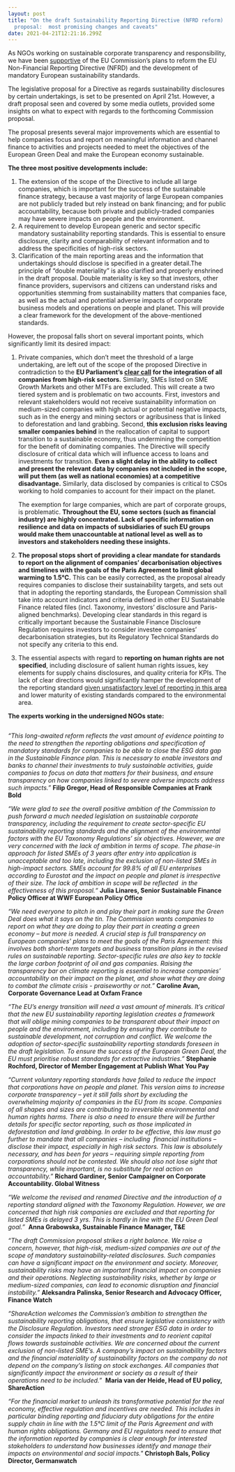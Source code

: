 ```yaml
---
layout: post
title: "On the draft Sustainability Reporting Directive (NFRD reform)
  proposal:  most promising changes and caveats"
date: 2021-04-21T12:21:16.299Z
---
```

As NGOs working on sustainable corporate transparency and responsibility, we have been [supportive](https://www.allianceforcorporatetransparency.org/news/future-eu-sustainability-standards-ngos-welcome-the-final-recommendations-of-efrag-s-project-task-force-for-the-european-commission.html) of the EU Commission’s plans to reform the EU Non-Financial Reporting Directive (NFRD) and the development of  mandatory European sustainability standards. 

The legislative proposal for a Directive as regards sustainability disclosures by certain undertakings, is set to be presented on April 21st. However, a draft proposal seen and covered by some media outlets, provided some insights on what to expect with regards to the forthcoming Commission proposal.

The proposal presents several major improvements which are essential to help companies focus and report on meaningful information and channel finance to activities and projects needed to meet the objectives of the European Green Deal and make the European economy sustainable.

**The three most positive developments include:**

1. The extension of the scope of the Directive to include all large companies, which is important for the success of the sustainable finance strategy, because a vast majority of large European companies are not publicly traded but rely instead on bank financing; and for public accountability, because both private and publicly-traded companies may have severe impacts on people and the environment. 
2. A requirement to develop European generic and sector specific mandatory sustainability reporting standards. This is essential to ensure disclosure, clarity and comparability of relevant information and to address the specificities of high-risk sectors.
3. Clarification of the main reporting areas and the information that undertakings should disclose is specified in a greater detail.The principle of “double materiality” is also clarified and properly enshrined in the draft proposal. Double materiality is key so that investors, other finance providers, supervisors and citizens can understand risks and opportunities stemming from sustainability matters that companies face, as well as the actual and potential adverse impacts of corporate business models and operations on people and planet. This will provide a clear framework for the development of the above-mentioned standards.

However, the proposal falls short on several important points, which significantly limit its desired impact:

1. Private companies, which don’t meet the threshold of a large undertaking, are left out of the scope of the proposed Directive in contradiction to the **EU Parliament’s [clear call](https://www.europarl.europa.eu/doceo/document/TA-9-2020-0372_EN.html) for the integration of all companies from high-risk sectors.** Similarly, SMEs listed on SME Growth Markets and other MTFs are excluded. This will create a two tiered system and is problematic on two accounts. First, investors and relevant stakeholders would not receive sustainability information on medium-sized companies with high actual or potential negative impacts, such as in the energy and mining sectors or agribusiness that is linked to deforestation and land grabbing. Second, **this exclusion risks leaving smaller companies behind** in the reallocation of capital to support transition to a sustainable economy, thus undermining the competition for the benefit of dominating companies. The Directive will specify disclosure of critical data which will influence access to loans and investments for transition. **Even a slight delay in the ability to collect and present the relevant data by companies not included in the scope, will put them (as well as national economies) at a competitive disadvantage.** Similarly, data disclosed by companies is critical to CSOs working to hold companies to account for their impact on the planet.

   The exemption for large companies, which are part of corporate groups, is problematic. **Throughout the EU, some sectors (such as financial industry) are highly concentrated. Lack of specific information on resilience and data on impacts of subsidiaries of such EU groups would make them unaccountable at national level as well as to investors and stakeholders needing these insights.**
2. **The proposal stops short of providing a clear mandate for standards to report on the alignment of companies’ decarbonisation objectives and timelines with the goals of the Paris Agreement to limit global warming to 1.5°C.** This can be easily corrected, as the proposal already requires companies to disclose their sustainability targets, and sets out that in adopting the reporting standards, the European Commission shall take into account indicators and criteria defined in other EU Sustainable Finance related files (incl. Taxonomy, investors’ disclosure and Paris-aligned benchmarks). Developing clear standards in this regard is critically important because the Sustainable Finance Disclosure Regulation requires investors to consider investee companies’ decarbonisation strategies, but its Regulatory Technical Standards do not specify any criteria to this end.
3. The essential aspects with regard to **reporting on human rights are not specified**, including disclosure of salient human rights issues, key elements for supply chains disclosures, and quality criteria for KPIs. The lack of clear directions would significantly hamper the development of the reporting standard [given unsatisfactory level of reporting in this area](https://www.allianceforcorporatetransparency.org/database/2019.html#s_C) and lower maturity of existing standards compared to the environmental area.

**The experts working in the undersigned NGOs state:**

![]()

*“This long-awaited reform reflects the vast amount of evidence pointing to the need to strengthen the reporting obligations and specification of mandatory standards for companies to be able to close the ESG data gap in the Sustainable Finance plan. This is necessary to enable investors and banks to channel their investments to truly sustainable activities, guide companies to focus on data that matters for their business, and ensure transparency on how companies linked to severe adverse impacts address such impacts.”* **Filip Gregor, Head of Responsible Companies at Frank Bold** 

*“We were glad to see the overall positive ambition of the Commission to push forward a much needed legislation on sustainable corporate transparency, including the requirement to create sector-specific EU sustainability reporting standards and the alignment of the environmental factors with the EU Taxonomy Regulations’ six objectives. However, we are very concerned with the lack of ambition in terms of scope. The phase-in approach for listed SMEs of 3 years after entry into application is unacceptable and too late, including the exclusion of non-listed SMEs in high-impact sectors. SMEs account for 99.8% of all EU enterprises according to Eurostat and the impact on people and planet is irrespective of their size. The lack of ambition in scope will be reflected  in the effectiveness of this proposal.“* **Julia Linares, Senior Sustainable Finance Policy Officer at WWF European Policy Office**

*“We need everyone to pitch in and play their part in making sure the Green Deal does what it says on the tin. The Commission wants companies to report on what they are doing to play their part in creating a green economy – but more is needed. A crucial step is full transparency on European companies' plans to meet the goals of the Paris Agreement: this involves both short-term targets and business transition plans in the revised rules on sustainable reporting. Sector-specific rules are also key to tackle the large carbon footprint of oil and gas companies. Raising the transparency bar on climate reporting is essential to increase companies’ accountability on their impact on the planet, and show what they are doing to combat the climate crisis - praiseworthy or not.”* **Caroline Avan, Corporate Governance Lead at Oxfam France**

*“The EU’s energy transition will need a vast amount of minerals. It’s critical that the new EU sustainability reporting legislation creates a framework that will oblige mining companies to be transparent about their impact on people and the environment, including by ensuring they contribute to sustainable development, not corruption and conflict. We welcome the adoption of sector-specific sustainability reporting standards foreseen in the draft legislation. To ensure the success of the European Green Deal, the EU must prioritise robust standards for extractive industries.”* **Stephanie Rochford, Director of Member Engagement at Publish What You Pay**

*“Current voluntary reporting standards have failed to reduce the impact that corporations have on people and planet. This version aims to increase corporate transparency – yet it still falls short by excluding the overwhelming majority of companies in the EU from its scope. Companies of all shapes and sizes are contributing to irreversible environmental and human rights harms. There is also a need to ensure there will be further details for specific sector reporting, such as those implicated in deforestation and land grabbing. In order to be effective, this law must go further to mandate that all companies – including  financial institutions – disclose their impact, especially in high risk sectors. This law is absolutely necessary, and has been for years – requiring simple reporting from corporations should not be contested. We should also not lose sight that transparency, while important, is no substitute for real action on accountability.”* **Richard Gardiner, Senior Campaigner on Corporate Accountability. Global Witness**

*“We welcome the revised and renamed Directive and the introduction of a reporting standard aligned with the Taxonomy Regulation. However, we are concerned that high risk companies are excluded and that reporting for listed SMEs is delayed 3 yrs. This is hardly in line with the EU Green Deal goal.”*  **Anna Grabowska, Sustainable Finance Manager, T&E** 

*“The draft Commission proposal strikes a right balance. We raise a concern, however, that high-risk, medium-sized companies are out of the scope of mandatory sustainability-related disclosures. Such companies can have a significant impact on the environment and society. Moreover, sustainability risks may have an important financial impact on companies and their operations. Neglecting sustainability risks, whether by large or medium-sized companies, can lead to economic disruption and financial instability.”* **Aleksandra Palinska, Senior Research and Advocacy Officer, Finance Watch**

*“ShareAction welcomes the Commission’s ambition to strengthen the sustainability reporting obligations, that ensure legislative consistency with the Disclosure Regulation. Investors need stronger ESG data in order to consider the impacts linked to their investments and to reorient capital flows towards sustainable activities. We are concerned about the current exclusion of non-listed SME’s. A company’s impact on sustainability factors and the financial materiality of sustainability factors on the company do not depend on the company’s listing on stock exchanges. All companies that significantly impact the environment or society as a result of their operations need to be included.”*  **Maria van der Heide, Head of EU policy, ShareAction**

*“For the financial market to unleash its transformative potential for the real economy, effective regulation and incentives are needed. This includes in particular binding reporting and fiduciary duty obligations for the entire supply chain in line with the 1.5°C limit of the Paris Agreement and with human rights obligations. Germany and EU regulators need to ensure that the information reported by companies is clear enough for interested stakeholders to understand how businesses identify and manage their impacts on environmental and social impacts."* **Christoph Bals, Policy Director, Germanwatch**